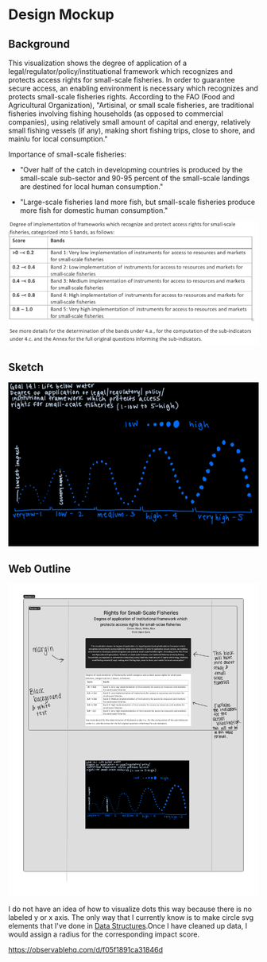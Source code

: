 <h1> Design Mockup </h1>

<h2> Background </h2>

<p>This visualization shows the degree of application of a legal/regulator/policy/instituational framework which recognizes and protects access rights for small-scale fisheries. In order to guarantee secure access, an enabling environment is necessary which recognizes and protects small-scale fisheries rights. According to the FAO (Food and Agricultural Organization), "Artisinal, or small scale fisheries, are traditional fisheries involving fishing households (as opposed to commercial companies), using relatively small amount of capital and energy, relatively small fishing vessels (if any), making short fishing trips, close to shore, and mainlu for local consumption."</p>

Importance of small-scale fisheries:

- "Over half of the catch in developming countries is produced by the small-scale sub-sector and 90-95 percent of the small-scale landings are destined for local human consumption."

- "Large-scale fisheries land more fish, but small-scale fisheries produce more fish for domestic human consumption."

![](images/Screen%20Shot%202022-10-18%20at%201.54.30%20PM.png)

<h2> Sketch </h2> 

![](images/Untitled-Artwork.jpeg)

<h2> Web Outline </h2>

![](images/UN%20Goal%2014%20Small%20Scale%20Fisheries.jpg)

I do not have an idea of how to visualize dots this way because there is no labeled y or x axis. The only way that I currently know is to make circle svg elements that I've done in [Data Structures](https://observablehq.com/@tinaamath1/time-based-stick-figure).Once I have cleaned up data, I would assign a radius for the corresponding impact score. 


https://observablehq.com/d/f05f1891ca31846d
